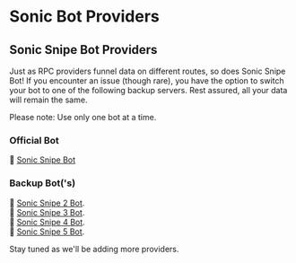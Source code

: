 # Sonic Bot Providers

## Sonic Snipe Bot Providers

Just as RPC providers funnel data on different routes, so does Sonic Snipe Bot! If you encounter an issue (though rare), you have the option to switch your bot to one of the following backup servers. Rest assured, all your data will remain the same.

Please note: Use only one bot at a time.

### Official Bot

🔗 [Sonic Snipe Bot](https://t.me/SonicSnipeBot)

### Backup Bot('s)

🔗 [Sonic Snipe 2 Bot](https://t.me/sonicSnipe2Bot).\
🔗 [Sonic Snipe 3 Bot](https://t.me/sonicSnipe3Bot).\
🔗 [Sonic Snipe 4 Bot](https://t.me/sonicSnipe4Bot).\
🔗 [Sonic Snipe 5 Bot](https://t.me/sonicSnipe5Bot).

Stay tuned as we'll be adding more providers.
